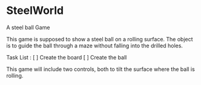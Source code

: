 # SteelWorld
A steel ball Game

This game is supposed to show a steel ball on a rolling surface. 
The object is to guide the ball through a maze without falling into the drilled holes.

Task List :
[ ] Create the board
[ ] Create the ball


This game will include two controls, both to tilt the surface where the ball is rolling. 
                  
